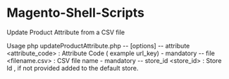# Magento-Shell-Scripts

Update Product Attribute from a CSV file

Usage 
 php updateProductAttribute.php -- [options]
			 -- attribute <attribute_code> : Attribute Code ( example url_key) - mandatory
			 -- file <filename.csv> : CSV file name - mandatory
			 -- store_id <store_id> : Store Id , if not provided added to the default store.
